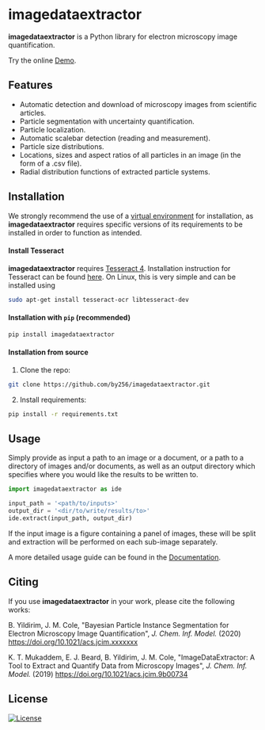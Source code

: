 # imagedataextractor

**imagedataextractor** is a Python library for electron microscopy image quantification.

Try the online [Demo](https://imagedataextractor.org/demo).

## Features

- Automatic detection and download of microscopy images from scientific articles.
- Particle segmentation with uncertainty quantification.
- Particle localization.
- Automatic scalebar detection (reading and measurement).
- Particle size distributions.
- Locations, sizes and aspect ratios of all particles in an image (in the form of a .csv file).
- Radial distribution functions of extracted particle systems.

## Installation

We strongly recommend the use of a [virtual environment](https://packaging.python.org/guides/installing-using-pip-and-virtual-environments/) for installation, as **imagedataextractor** requires specific versions of its requirements to be installed in order to function as intended.

#### Install Tesseract

**imagedataextractor** requires [Tesseract 4](https://tesseract-ocr.github.io/tessdoc/Installation.html). Installation instruction for Tesseract can be found [here](https://tesseract-ocr.github.io/tessdoc/Installation.html). On Linux, this is very simple and can be installed using

```bash
sudo apt-get install tesseract-ocr libtesseract-dev
```

#### Installation with `pip` (recommended)

```bash
pip install imagedataextractor
```

#### Installation from source

1. Clone the repo:


```bash
git clone https://github.com/by256/imagedataextractor.git
```

2. Install requirements:

```bash
pip install -r requirements.txt
```

## Usage

Simply provide as input a path to an image or a document, or a path to a directory of images and/or documents, as well as an output directory which specifies where you would like the results to be written to.

```python
import imagedataextractor as ide

input_path = '<path/to/inputs>'
output_dir = '<dir/to/write/results/to>'
ide.extract(input_path, output_dir)
```

If the input image is a figure containing a panel of images, these will be split and extraction will be performed on each sub-image separately.

A more detailed usage guide can be found in the [Documentation](https://imagedataextractor.org/docs/usage).

## Citing

If you use **imagedataextractor** in your work, please cite the following works:


B. Yildirim, J. M. Cole, "Bayesian Particle Instance Segmentation for Electron Microscopy Image Quantification", *J. Chem. Inf. Model.* (2020)  https://doi.org/10.1021/acs.jcim.xxxxxxx

K. T. Mukaddem, E. J. Beard, B. Yildirim, J. M. Cole, "ImageDataExtractor: A Tool to Extract and Quantify Data from Microscopy Images", *J. Chem. Inf. Model.* (2019) https://doi.org/10.1021/acs.jcim.9b00734

## License

[![License](http://img.shields.io/:license-mit-blue.svg?style=flat-square)](http://badges.mit-license.org)

